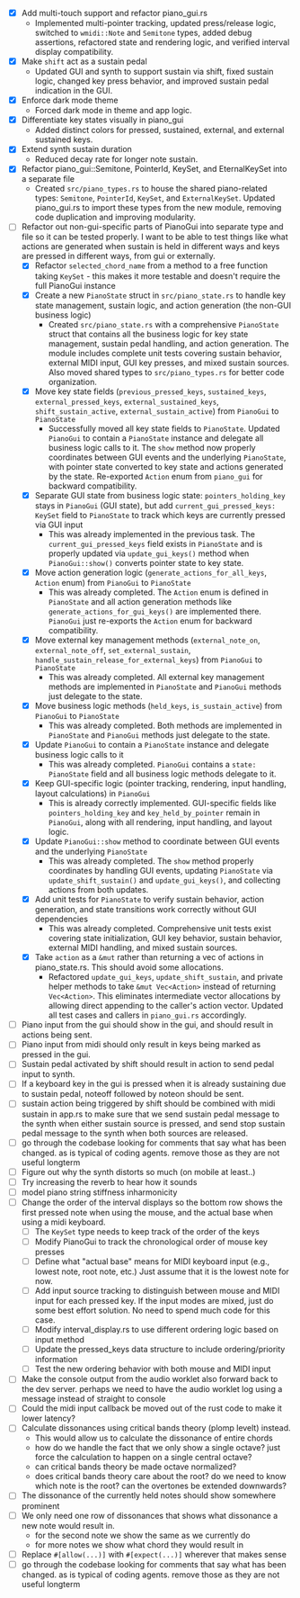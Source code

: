 - [x] Add multi-touch support and refactor piano_gui.rs
  - Implemented multi-pointer tracking, updated press/release logic, switched to `wmidi::Note` and `Semitone` types, added debug assertions, refactored state and rendering logic, and verified interval display compatibility.
- [x] Make `shift` act as a sustain pedal
  - Updated GUI and synth to support sustain via shift, fixed sustain logic, changed key press behavior, and improved sustain pedal indication in the GUI.
- [x] Enforce dark mode theme
  - Forced dark mode in theme and app logic.
- [x] Differentiate key states visually in piano_gui
  - Added distinct colors for pressed, sustained, external, and external sustained keys.
- [x] Extend synth sustain duration
  - Reduced decay rate for longer note sustain.
- [x] Refactor piano_gui::Semitone, PointerId, KeySet, and EternalKeySet into a separate file
  - Created `src/piano_types.rs` to house the shared piano-related types: `Semitone`, `PointerId`, `KeySet`, and `ExternalKeySet`. Updated piano_gui.rs to import these types from the new module, removing code duplication and improving modularity.
- [ ] Refactor out non-gui-specific parts of PianoGui into separate type and file so it can be tested properly. I want to be able to test things like what actions are generated when sustain is held in different ways and keys are pressed in different ways, from gui or externally.
  - [x] Refactor `selected_chord_name` from a method to a free function taking `KeySet` - this makes it more testable and doesn't require the full PianoGui instance
  - [x] Create a new `PianoState` struct in `src/piano_state.rs` to handle key state management, sustain logic, and action generation (the non-GUI business logic)
    - Created `src/piano_state.rs` with a comprehensive `PianoState` struct that contains all the business logic for key state management, sustain pedal handling, and action generation. The module includes complete unit tests covering sustain behavior, external MIDI input, GUI key presses, and mixed sustain sources. Also moved shared types to `src/piano_types.rs` for better code organization.
  - [x] Move key state fields (`previous_pressed_keys`, `sustained_keys`, `external_pressed_keys`, `external_sustained_keys`, `shift_sustain_active`, `external_sustain_active`) from `PianoGui` to `PianoState`
    - Successfully moved all key state fields to `PianoState`. Updated `PianoGui` to contain a `PianoState` instance and delegate all business logic calls to it. The `show` method now properly coordinates between GUI events and the underlying `PianoState`, with pointer state converted to key state and actions generated by the state. Re-exported `Action` enum from `piano_gui` for backward compatibility.
  - [x] Separate GUI state from business logic state: `pointers_holding_key` stays in `PianoGui` (GUI state), but add `current_gui_pressed_keys: KeySet` field to `PianoState` to track which keys are currently pressed via GUI input
    - This was already implemented in the previous task. The `current_gui_pressed_keys` field exists in `PianoState` and is properly updated via `update_gui_keys()` method when `PianoGui::show()` converts pointer state to key state.
  - [x] Move action generation logic (`generate_actions_for_all_keys`, `Action` enum) from `PianoGui` to `PianoState`
    - This was already completed. The `Action` enum is defined in `PianoState` and all action generation methods like `generate_actions_for_gui_keys()` are implemented there. `PianoGui` just re-exports the `Action` enum for backward compatibility.
  - [x] Move external key management methods (`external_note_on`, `external_note_off`, `set_external_sustain`, `handle_sustain_release_for_external_keys`) from `PianoGui` to `PianoState`
    - This was already completed. All external key management methods are implemented in `PianoState` and `PianoGui` methods just delegate to the state.
  - [x] Move business logic methods (`held_keys`, `is_sustain_active`) from `PianoGui` to `PianoState`
    - This was already completed. Both methods are implemented in `PianoState` and `PianoGui` methods just delegate to the state.
  - [x] Update `PianoGui` to contain a `PianoState` instance and delegate business logic calls to it
    - This was already completed. `PianoGui` contains a `state: PianoState` field and all business logic methods delegate to it.
  - [x] Keep GUI-specific logic (pointer tracking, rendering, input handling, layout calculations) in `PianoGui`
    - This is already correctly implemented. GUI-specific fields like `pointers_holding_key` and `key_held_by_pointer` remain in `PianoGui`, along with all rendering, input handling, and layout logic.
  - [x] Update `PianoGui::show` method to coordinate between GUI events and the underlying `PianoState`
    - This was already completed. The `show` method properly coordinates by handling GUI events, updating `PianoState` via `update_shift_sustain()` and `update_gui_keys()`, and collecting actions from both updates.
  - [x] Add unit tests for `PianoState` to verify sustain behavior, action generation, and state transitions work correctly without GUI dependencies
    - This was already completed. Comprehensive unit tests exist covering state initialization, GUI key behavior, sustain behavior, external MIDI handling, and mixed sustain sources.
  - [x] Take `action` as a `&mut` rather than returning a vec of actions in piano_state.rs. This should avoid some allocations.
    - Refactored `update_gui_keys`, `update_shift_sustain`, and private helper methods to take `&mut Vec<Action>` instead of returning `Vec<Action>`. This eliminates intermediate vector allocations by allowing direct appending to the caller's action vector. Updated all test cases and callers in `piano_gui.rs` accordingly.
- [ ] Piano input from the gui should show in the gui, and should result in actions being sent.
- [ ] Piano input from midi should only result in keys being marked as pressed in the gui.
- [ ] Sustain pedal activated by shift should result in action to send pedal input to synth.
- [ ] If a keyboard key in the gui is pressed when it is already sustaining due to sustain pedal, noteoff followed by noteon should be sent.
- [ ] sustain action being triggered by shift should be combined with midi sustain in app.rs to make sure that we send sustain pedal message to the synth when either sustain source is pressed, and send stop sustain pedal message to the synth when both sources are released.
- [ ] go through the codebase looking for comments that say what has been changed. as is typical of coding agents. remove those as they are not useful longterm    
- [ ] Figure out why the synth distorts so much (on mobile at least..)
- [ ] Try increasing the reverb to hear how it sounds
- [ ] model piano string stiffness inharmonicity
- [ ] Change the order of the interval displays so the bottom row shows the first pressed note when using the mouse, and the actual base when using a midi keyboard.
  - [ ] The `KeySet` type needs to keep track of the order of the keys
  - [ ] Modify PianoGui to track the chronological order of mouse key presses
  - [ ] Define what "actual base" means for MIDI keyboard input (e.g., lowest note, root note, etc.) Just assume that it is the lowest note for now.
  - [ ] Add input source tracking to distinguish between mouse and MIDI input for each pressed key. If the input modes are mixed, just do some best effort solution. No need to spend much code for this case.
  - [ ] Modify interval_display.rs to use different ordering logic based on input method
  - [ ] Update the pressed_keys data structure to include ordering/priority information
  - [ ] Test the new ordering behavior with both mouse and MIDI input
- [ ] Make the console output from the audio worklet also forward back to the dev server. perhaps we need to have the audio worklet log using a message instead of straight to console
- [ ] Could the midi input callback be moved out of the rust code to make it lower latency?
- [ ] Calculate dissonances using critical bands theory (plomp levelt) instead.
    - This would allow us to calculate the dissonance of entire chords
    - how do we handle the fact that we only show a single octave? just force the calculation to happen on a single central octave?
    - can critical bands theory be made octave normalized?
    - does critical bands theory care about the root? do we need to know which note is the root? can the overtones be extended downwards?
- [ ] The dissonance of the currently held notes should show somewhere prominent
- [ ] We only need one row of dissonances that shows what dissonance a new note would result in.
    - for the second note we show the same as we currently do
    - for more notes we show what chord they would result in
- [ ] Replace `#[allow(...)]` with `#[expect(...)]` wherever that makes sense
- [ ] go through the codebase looking for comments that say what has been changed. as is typical of coding agents. remove those as they are not useful longterm
